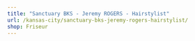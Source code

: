 ```yaml
---
title: "Sanctuary BKS - Jeremy ROGERS - Hairstylist"
url: /kansas-city/sanctuary-bks-jeremy-rogers-hairstylist/
shop: Friseur
---
```

